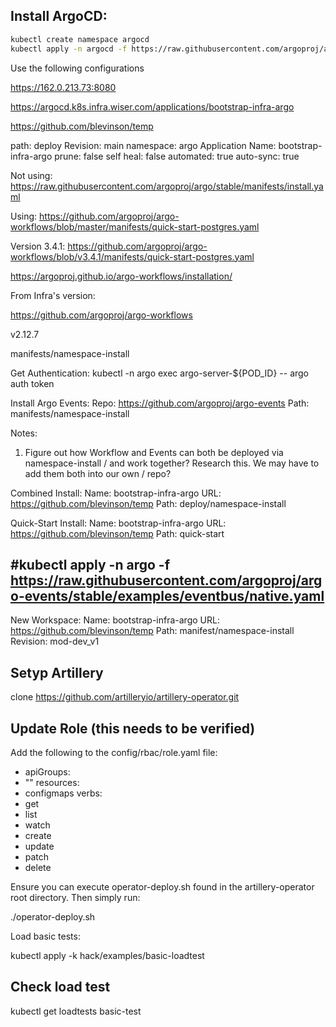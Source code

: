 ## Install ArgoCD:
```bash
kubectl create namespace argocd
kubectl apply -n argocd -f https://raw.githubusercontent.com/argoproj/argo-cd/stable/manifests/install.yaml
```

Use the following configurations



https://162.0.213.73:8080

https://argocd.k8s.infra.wiser.com/applications/bootstrap-infra-argo

https://github.com/blevinson/temp

path: deploy
Revision: main
namespace: argo
Application Name: bootstrap-infra-argo
prune: false
self heal: false
automated: true
auto-sync: true

Not using: https://raw.githubusercontent.com/argoproj/argo/stable/manifests/install.yaml

Using: https://github.com/argoproj/argo-workflows/blob/master/manifests/quick-start-postgres.yaml

Version 3.4.1: https://github.com/argoproj/argo-workflows/blob/v3.4.1/manifests/quick-start-postgres.yaml

https://argoproj.github.io/argo-workflows/installation/


From Infra's version:


https://github.com/argoproj/argo-workflows

v2.12.7

manifests/namespace-install

Get Authentication: kubectl -n argo exec argo-server-${POD_ID} -- argo auth token

Install Argo Events:
Repo: https://github.com/argoproj/argo-events
Path: manifests/namespace-install

Notes:
1) Figure out how Workflow and Events can both be deployed via namespace-install /
 and work together? Research this. We may have to add them both into our own /
repo?

Combined Install:
Name: bootstrap-infra-argo
URL: https://github.com/blevinson/temp
Path: deploy/namespace-install

Quick-Start Install:
Name: bootstrap-infra-argo
URL: https://github.com/blevinson/temp
Path: quick-start


#kubectl apply -n argo -f https://raw.githubusercontent.com/argoproj/argo-events/stable/examples/eventbus/native.yaml
--
New Workspace:
Name: bootstrap-infra-argo
URL: https://github.com/blevinson/temp
Path: manifest/namespace-install
Revision: mod-dev_v1

## Setyp Artillery

clone https://github.com/artilleryio/artillery-operator.git

## Update Role (this needs to be verified)
Add the following to the config/rbac/role.yaml file:
- apiGroups:
 - ""
   resources:
 - configmaps
   verbs:
 - get
 - list
 - watch
 - create
 - update
 - patch
 - delete

Ensure you can execute operator-deploy.sh found in the artillery-operator root directory.
Then simply run:

./operator-deploy.sh

Load basic tests:

kubectl apply -k hack/examples/basic-loadtest

## Check load test
kubectl get loadtests basic-test
